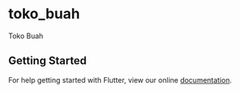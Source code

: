# toko_buah

Toko Buah

## Getting Started

For help getting started with Flutter, view our online
[documentation](https://flutter.io/).
